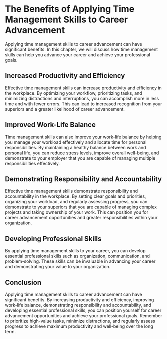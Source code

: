 The Benefits of Applying Time Management Skills to Career Advancement
=======================================================================================================================================

Applying time management skills to career advancement can have significant benefits. In this chapter, we will discuss how time management skills can help you advance your career and achieve your professional goals.

Increased Productivity and Efficiency
-------------------------------------

Effective time management skills can increase productivity and efficiency in the workplace. By optimizing your workflow, prioritizing tasks, and minimizing distractions and interruptions, you can accomplish more in less time and with fewer errors. This can lead to increased recognition from your superiors and a greater likelihood of career advancement.

Improved Work-Life Balance
--------------------------

Time management skills can also improve your work-life balance by helping you manage your workload effectively and allocate time for personal responsibilities. By maintaining a healthy balance between work and personal life, you can reduce stress levels, improve overall well-being, and demonstrate to your employer that you are capable of managing multiple responsibilities effectively.

Demonstrating Responsibility and Accountability
-----------------------------------------------

Effective time management skills demonstrate responsibility and accountability in the workplace. By setting clear goals and priorities, organizing your workload, and regularly assessing progress, you can demonstrate to your superiors that you are capable of managing complex projects and taking ownership of your work. This can position you for career advancement opportunities and greater responsibilities within your organization.

Developing Professional Skills
------------------------------

By applying time management skills to your career, you can develop essential professional skills such as organization, communication, and problem-solving. These skills can be invaluable in advancing your career and demonstrating your value to your organization.

Conclusion
----------

Applying time management skills to career advancement can have significant benefits. By increasing productivity and efficiency, improving work-life balance, demonstrating responsibility and accountability, and developing essential professional skills, you can position yourself for career advancement opportunities and achieve your professional goals. Remember to prioritize high-value tasks, minimize distractions, and regularly assess progress to achieve maximum productivity and well-being over the long term.
